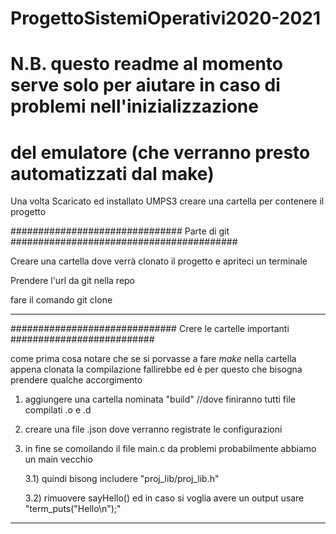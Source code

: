 # ProgettoSistemiOperativi2020-2021

# N.B. questo readme al momento serve solo per aiutare in caso di problemi nell'inizializzazione
# del emulatore (che verranno presto automatizzati dal make)

Una volta Scaricato ed installato UMPS3 creare una cartella per contenere il progetto

############################### Parte di git #########################################

Creare una cartella dove verrà clonato il progetto e apriteci un terminale

Prendere l'url da git nella repo 

fare il comando git clone <url>

--------------------------------------------------------------------------------------

############################## Crere le cartelle importanti ##########################

come prima cosa notare che se si porvasse a fare *make* nella cartella appena clonata 
la compilazione fallirebbe ed è per questo che bisogna prendere qualche accorgimento

1) aggiungere una cartella nominata "build" //dove finiranno tutti file compilati .o e .d

2) creare una file .json dove verranno registrate le configurazioni 

3) in fine se comoilando il file main.c da problemi probabilmente abbiamo un main vecchio

	3.1) quindi bisong includere "proj_lib/proj_lib.h" 
	
	3.2) rimuovere sayHello() ed in caso si voglia avere un output 
	     usare "term_puts("Hello\n");"
-------------------------------------------------------------------------------------
